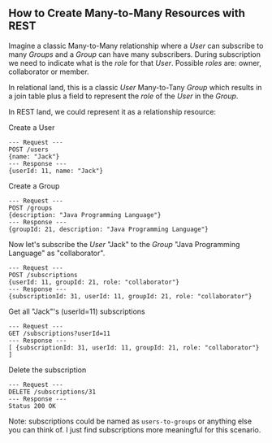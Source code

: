 How to Create Many-to-Many Resources with REST
----------------------------------------------

Imagine a classic Many-to-Many relationship where a _User_ can subscribe to many _Groups_ and a _Group_ can have many subscribers. During subscription we need to indicate what is the _*role*_ for that _User_. Possible _*roles*_ are: owner, collaborator or member.

In relational land, this is a classic _User_ Many-to-Tany _Group_ which results in a join table plus a field to represent the _*role*_ of the _User_ in the _Group_.

In REST land, we could represent it as a relationship resource:

Create a User
```
--- Request ---
POST /users
{name: "Jack"}
--- Response ---
{userId: 11, name: "Jack"}
```

Create a Group
```
--- Request ---
POST /groups
{description: "Java Programming Language"}
--- Response ---
{groupId: 21, description: "Java Programming Language"}
```

Now let's subscribe the _User_ "Jack" to the _Group_ "Java Programming Language" as "collaborator".

```
--- Request ---
POST /subscriptions
{userId: 11, groupId: 21, role: "collaborator"}
--- Response ---
{subscriptionId: 31, userId: 11, groupId: 21, role: "collaborator"}
```

Get all "Jack"'s (userId=11) subscriptions
```
--- Request ---
GET /subscriptions?userId=11
--- Response ---
[ {subscriptionId: 31, userId: 11, groupId: 21, role: "collaborator"} ]
```

Delete the subscription
```
--- Request ---
DELETE /subscriptions/31
--- Response ---
Status 200 OK
```

Note: subscriptions could be named as `users-to-groups` or anything else you can think of. I just find subscriptions more meaningful for this scenario.
